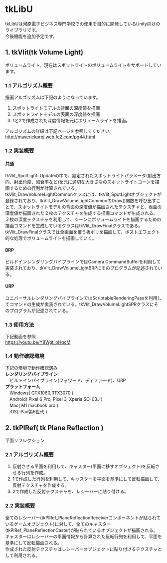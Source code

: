 # tkLibU
tkLibUは河原電子ビジネス専門学校での使用を目的に開発しているUnity向けのライブラリです。</br>
今後機能を追加予定です。

## 1. tkVlit(tk Volume Light)
ボリュームライト。現在はスポットライトのボリュームライトをサポートしています。
### 1.1 アルゴリズム概要

描画アルゴリズムは下記のようになっています。
1. スポットライトモデルの背面の深度値を描画
2. スポットライトモデルの表面の深度値を描画
3. 1と2で作成された深度情報を元にボリュームライトを描画。

アルゴリズムの詳細は下記ページを参照してください。</br>
http://maverickproj.web.fc2.com/pg44.html

### 1.2 実装概要
#### 共通
tkVlit_SpotLight::Updateの中で、設定されたスポットライトパラメータ(射出方向、射出角度、減衰率など)を元に適切な大きさなのスポットライトコーンを描画するための行列が計算されている。</br>
tkVlit_DrawVolumeLightCommonクラスには、tkVlit_SpotLightオブジェクトが登録されており、tkVlit_DrawVolumeLightCommonのDraw()関数を呼び出すことで、スポットライトモデルの背面の深度値が描画されたテクスチャと、表面の深度値が描画された２枚のテクスチャを生成する描画コマンドが生成される。</br>
２枚の深度テクスチャを利用して、シーンにボリュームライトを描画するための描画コマンドを生成しているクラスはtkVlit_DrawFinalクラスである。tkVlit_DrawFinalクラスでは全画面を覆う板ポリを描画して、ポストエフェクト的な処理でボリュームライトを描画していく。</br>

#### BRP
ビルドインレンダリングパイプラインではCamera.CommandBufferを利用して実装されており、tkVlit_DrawVolumeLightBRPにそのプログラムが記述されている。

#### URP
ユニバーサルレンダリングパイプラインではScriptableRenderingPassを利用してコマンドの生成が実装されている。tkVlit_DrawVolumeLightSPRクラスにそのプログラムが記述されている。

### 1.3 使用方法
下記動画を参照</br>
https://youtu.be/Y8Wgt_oHqcM

### 1.4 動作確認環境
下記の環境で動作確認済み</br>
**レンダリングパイプライン**</br>
　ビルトインパイプライン(フォワード、ディファ―ド)、URP</br>
**プラットフォーム**</br>
　Windows( GTX1060,RTX3070 )</br>
　Android( Pixel 6 Pro, Pixel 3, Xperia SO-03J )</br>
　Mac( M1 macbook pro )</br>
　iOS( iPad第6世代 )</br>

## 2. tkPlRef( tk Plane Reflection )
平面リフレクション
### 2.1 アルゴリズム概要
1. 反射させる平面を利用して、キャスター(平面に移すオブジェクト)を反転させる行列を作成。
2. 1で作成した行列を利用して、キャスターを平面を基準にして反転描画して、反射テクスチャを作成する。
3. 2で作成した反射テクスチャを、レシーバーに貼り付ける。

### 2.2 実装概要
全てのレシーバー(tkPlRef_PlaneReflectionReceiverコンポーネントが貼られているゲームオブジェクト)に対して、全てのキャスター(tkPlRef_PlaneReflectionCaster)が貼られているオブジェクトが描画される。</br>
キャスターはレシーバーの平面情報から計算された反転行列を利用して、平面を基準にして反転描画される。</br>
作成された反射テクスチャはレシーバーオブジェクトに貼り付けるテクスチャとして利用される。
